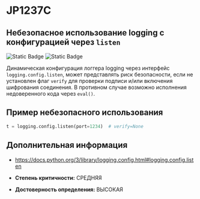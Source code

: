 # JP1237C
## Небезопасное использование logging с конфигурацией через `listen`

![Static Badge](https://img.shields.io/badge/%D0%A1%D1%82%D0%B5%D0%BF%D0%B5%D0%BD%D1%8C%20%D0%BA%D1%80%D0%B8%D1%82%D0%B8%D1%87%D0%BD%D0%BE%D1%81%D1%82%D0%B8-%D1%81%D1%80%D0%B5%D0%B4%D0%BD%D1%8F%D1%8F-yellow?style=for-the-badge)
![Static Badge](https://img.shields.io/badge/%D0%94%D0%BE%D1%81%D1%82%D0%BE%D0%B2%D0%B5%D1%80%D0%BD%D0%BE%D1%81%D1%82%D1%8C%20%D0%BE%D0%BF%D1%80%D0%B5%D0%B4%D0%B5%D0%BB%D0%B5%D0%BD%D0%B8%D1%8F-%D0%B2%D1%8B%D1%81%D0%BE%D0%BA%D0%B0%D1%8F-red?style=for-the-badge)

Динамическая конфигурация логгера logging через интерфейс `logging.config.listen`, может представлять риск безопасности, если не установлен флаг `verify` для проверки подписи и/или включения шифрования соединения. В противном случае возможно исполнения недоверенного кода через `eval()`.

## Пример небезопасного использования

```python linenums="1"
t = logging.config.listen(port=1234)  # verify=None
```

## Дополнительная информация

* <https://docs.python.org/3/library/logging.config.html#logging.config.listen>

* __Степень критичности:__ СРЕДНЯЯ
* __Достоверность определения:__ ВЫСОКАЯ
